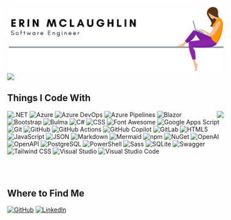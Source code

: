 <picture>
  <source media="(prefers-color-scheme: dark)" srcset="header-dark.svg" />
  <img src="header-light.svg"/>
</picture>

<picture>
  <source align="center" media="(prefers-color-scheme: dark)" srcset="https://github-readme-activity-graph.vercel.app/graph?username=erinnmclaughlin&theme=github-dark&hide_border=true&custom_title=Recent%20Contribution%20History&title_color=ffffff&line=ffffff&area=true" />
  <img align="center" src="https://github-readme-activity-graph.vercel.app/graph?username=erinnmclaughlin&theme=minimal&hide_border=true&custom_title=Recent%20Contribution%20History" />
</picture>

<h2>Things I Code With</h2>
  
<div>
  <picture>
    <source align="right" media="(prefers-color-scheme: dark)" srcset="https://github-readme-stats.vercel.app/api/top-langs?username=erinnmclaughlin&theme=transparent&border_color=30363d&title_color=ffffff&text_color=ffffff&card_width=400px" />
    <img  align="right" src="https://github-readme-stats.vercel.app/api/top-langs/?username=erinnmclaughlin&theme=transparent&border_color=30363d&title_color=000000&text_color=000000&card_width=400px" />
  </picture>
  
  <div>
    <p>
      <img alt=".NET" src="https://img.shields.io/badge/.NET-512bd4?logo=.NET&style=flat-square&logoColor=white" />
      <img alt="Azure" src="https://img.shields.io/badge/Azure-0078d4?logo=Microsoft%20Azure&style=flat-square&logoColor=white" />
      <img alt="Azure DevOps" src="https://img.shields.io/badge/Azure%20DevOps-0078D7?logo=Azure%20DevOps&style=flat-square&logoColor=white" />
      <img alt="Azure Pipelines" src="https://img.shields.io/badge/Azure%20Pipelines-2560e0?logo=Azure%20Pipelines&style=flat-square&logoColor=white" />
      <img alt="Blazor" src="https://img.shields.io/badge/Blazor-512bd4?logo=Blazor&style=flat-square&logoColor=white" />
      <img alt="Bootstrap" src="https://img.shields.io/badge/Bootstrap-7952b3?logo=Bootstrap&style=flat-square&logoColor=white" />
      <img alt="Bulma" src="https://img.shields.io/badge/Bulma-00d1b2?logo=Bulma&style=flat-square&logoColor=white" />
      <img alt="C#" src="https://img.shields.io/badge/C%23-512bd4?logo=C%23&style=flat-square&logoColor=white" />
      <img alt="CSS" src="https://img.shields.io/badge/CSS3-1572b6?logo=CSS3&style=flat-square&logoColor=white" />
      <img alt="Font Awesome" src="https://img.shields.io/badge/Font%20Awesome-538dd7?logo=Font%20Awesome&style=flat-square&logoColor=white" />
      <img alt="Google Apps Script" src="https://img.shields.io/badge/Google%20Apps%20Script-4285f4?logo=Google%20Apps%20Script&style=flat-square&logoColor=white" />
      <img alt="Git" src="https://img.shields.io/badge/Git-f05032?logo=Git&style=flat-square&logoColor=white" />
      <img alt="GitHub" src="https://img.shields.io/badge/GitHub-181717?logo=GitHub&style=flat-square&logoColor=white" />
      <img alt="GitHub Actions" src="https://img.shields.io/badge/GitHub%20Actions-2088ff?logo=GitHub%20Actions&style=flat-square&logoColor=white" />
      <img alt="GitHub Copilot" src="https://img.shields.io/badge/GitHub%20Copilot-000000?logo=GitHub%20Copilot&style=flat-square&logoColor=white" />
      <img alt="GitLab" src="https://img.shields.io/badge/Gitlab-fc6d26?logo=Gitlab&style=flat-square&logoColor=white" />
      <img alt="HTML5" src="https://img.shields.io/badge/HTML5-e34f26?logo=HTML5&style=flat-square&logoColor=white" />
      <img alt="JavaScript" src="https://img.shields.io/badge/JavaScript-f7df1e?logo=JavaScript&style=flat-square&logoColor=black" />
      <img alt="JSON" src="https://img.shields.io/badge/JSON-000000?logo=JSON&style=flat-square&logoColor=white" />
      <img alt="Markdown" src="https://img.shields.io/badge/Markdown-000000?logo=Markdown&style=flat-square&logoColor=white" />
      <img alt="Mermaid" src="https://img.shields.io/badge/Mermaid-ff3670?logo=Mermaid&style=flat-square&logoColor=white" />
      <img alt="npm" src="https://img.shields.io/badge/npm-cb3837?logo=npm&style=flat-square&logoColor=white" />
      <img alt="NuGet" src="https://img.shields.io/badge/NuGet-004880?logo=NuGet&style=flat-square&logoColor=white" />
      <img alt="OpenAI" src="https://img.shields.io/badge/OpenAI-412991?logo=OpenAI&style=flat-square&logoColor=white" />
      <img alt="OpenAPI" src="https://img.shields.io/badge/OpenAPI-6ba539?logo=OpenAPI%20Initiative&style=flat-square&logoColor=white" />
      <img alt="PostgreSQL" src="https://img.shields.io/badge/PostgreSQL-4169e1?logo=PostgreSQL&style=flat-square&logoColor=white" />
      <img alt="PowerShell" src="https://img.shields.io/badge/PowerShell-5391fe?logo=Powershell&style=flat-square&logoColor=white" />
      <img alt="Sass" src="https://img.shields.io/badge/Sass-cc6699?logo=Sass&style=flat-square&logoColor=white" />
      <img alt="SQLite" src="https://img.shields.io/badge/SQLite-003b57?logo=SQLite&style=flat-square&logoColor=white" />
      <img alt="Swagger" src="https://img.shields.io/badge/Swagger-85ea2d?logo=Swagger&style=flat-square&logoColor=black" />
      <img alt="Tailwind CSS" src="https://img.shields.io/badge/Tailwind%20CSS-06b6d4?logo=Tailwind%20CSS&style=flat-square&logoColor=white" />
      <img alt="Visual Studio" src="https://img.shields.io/badge/Visual%20Studio-5c2d91?logo=Visual%20Studio&style=flat-square&logoColor=white" />
      <img alt="Visual Studio Code" src="https://img.shields.io/badge/Visual%20Studio%20Code-007acc?logo=Visual%20Studio%20Code&style=flat-square&logoColor=white" />
    </p>
    <br/>
  </div>

</div>

<br clear="both" />

<div>
  <h2>Where to Find Me</h2>
  <p>
    <a href="https://github.com/erinnmclaughlin"><img alt="GitHub" src="https://img.shields.io/badge/GitHub-181717?logo=GitHub&style=for-the-badge&logoColor=white" /></a>
    <a href="https://www.linkedin.com/in/e1mclaughlin"><img alt="LinkedIn" src="https://img.shields.io/badge/LinkedIn-0a66c2?logo=LinkedIn&style=for-the-badge&logoColor=white" /></a>
  </p>
</div>


<!-- GitHub Stats
<picture>
  <source srcset="https://github-readme-stats.vercel.app/api?username=erinnmclaughlin&show_icons=true&theme=transparent&border_color=30363d&title_color=ffffff&text_color=ffffff&card_width=1012px&include_all_commits=true" media="(prefers-color-scheme: dark)" />
  <img src="https://github-readme-stats.vercel.app/api?username=erinnmclaughlin&show_icons=true&theme=transparent&hide_border=true&title_color=000000&text_color=000000" />
</picture>
-->
